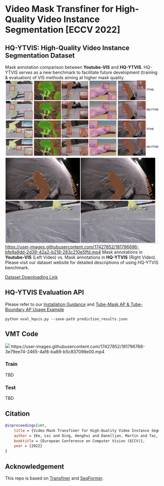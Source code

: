 # Video Mask Transfiner for High-Quality Video Instance Segmentation [ECCV 2022]

## HQ-YTVIS: High-Quality Video Instance Segmentation Dataset
Mask annotation comparison between **Youtube-VIS** and **HQ-YTVIS**. HQ-YTVIS serves as a new benchmark to facilitate future development (training & evaluation) of VIS methods aiming at higher mask quality.
<img src="figures/dataset_compare_s.png" width="830"/>
<img src="figures/data1_new.gif" width="830"/>
https://user-images.githubusercontent.com/17427852/181796696-bfe9a9dd-2d39-42a2-b218-283c210e5ffd.mp4
Mask annotations in **Youtube-VIS** (Left Video) vs. Mask annotations in **HQ-YTVIS** (Right Video). Please visit our dataset website for detailed descriptions of using HQ-YTVIS benchmark.





[Dataset Downloading Link](https://drive.google.com/drive/folders/1ZU8_qO8HnJ_-vvxIAn8-_kJ4xtOdkefh?usp=sharing)





## HQ-YTVIS Evaluation API
Please refer to our [Installation Guidance](cocoapi_hq/) and [Tube-Mask AP & Tube-Boundary AP Usage Example](eval_hqvis.py)

```
python eval_hqvis.py --save-path prediction_results.json
```

## VMT Code
<img src="figures/result_demo1.gif" width="830"/>
https://user-images.githubusercontent.com/17427852/181796768-3e79ee74-2465-4af8-ba89-b5c837098e00.mp4

### Train
TBD

### Test
TBD

## Citation

```bibtex
@inproceedings{vmt,
    title = {Video Mask Transfiner for High-Quality Video Instance Segmentation},
    author = {Ke, Lei and Ding, Henghui and Danelljan, Martin and Tai, Yu-Wing and Tang, Chi-Keung and Yu, Fisher},
    booktitle = {European Conference on Computer Vision (ECCV)},
    year = {2022}
}
```

## Acknowledgement
This repo is based on [Transfiner](https://github.com/SysCV/transfiner) and [SeqFormer](https://github.com/wjf5203/SeqFormer).
